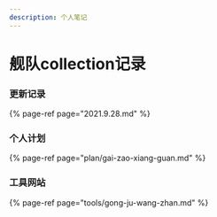 ```yaml
---
description: 个人笔记
---
```


# 舰队collection记录

### **更新记录**

{% page-ref page="2021.9.28.md" %}

### **个人计划**

{% page-ref page="plan/gai-zao-xiang-guan.md" %}

### **工具网站**

{% page-ref page="tools/gong-ju-wang-zhan.md" %}


